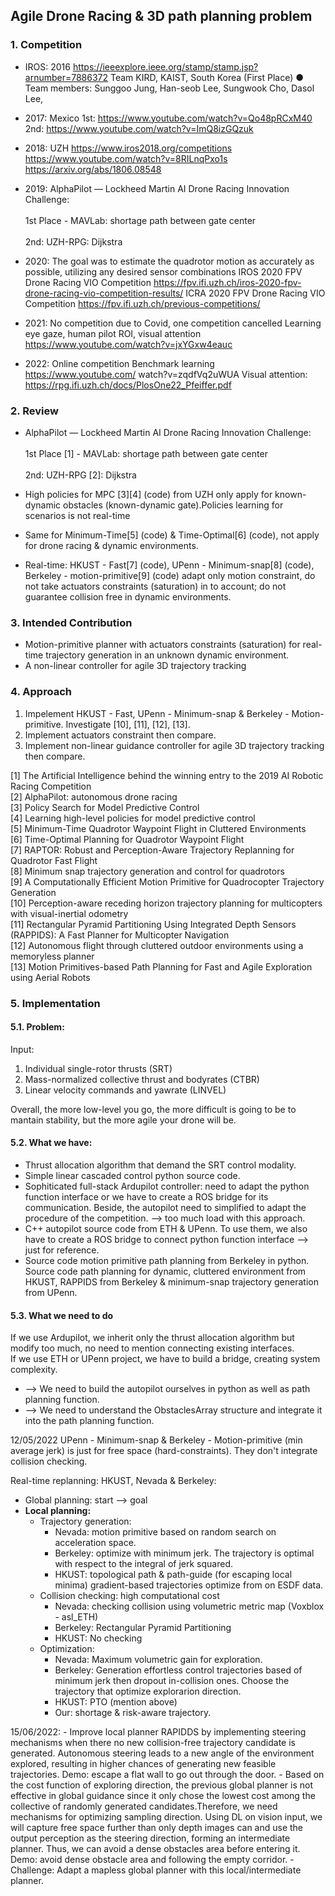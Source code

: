 ## Agile Drone Racing & 3D path planning problem
### 1. Competition
- IROS: 2016 https://ieeexplore.ieee.org/stamp/stamp.jsp?arnumber=7886372
Team KIRD, KAIST, South Korea 
(First Place)
● Team members: Sunggoo Jung, Han-seob Lee, Sungwook Cho, Dasol Lee,

- 2017: Mexico
1st: https://www.youtube.com/watch?v=Qo48pRCxM40
2nd: https://www.youtube.com/watch?v=ImQ8izGQzuk

- 2018: UZH
https://www.iros2018.org/competitions
https://www.youtube.com/watch?v=8RILnqPxo1s
https://arxiv.org/abs/1806.08548


- 2019:
AlphaPilot — Lockheed Martin AI Drone Racing Innovation Challenge:
</br></br>1st Place - MAVLab: shortage path between gate center
</br></br>2nd: UZH-RPG: Dijkstra

- 2020:
The goal was to estimate the quadrotor motion as accurately as possible, utilizing any desired sensor combinations
IROS 2020 FPV Drone Racing VIO Competition
https://fpv.ifi.uzh.ch/iros-2020-fpv-drone-racing-vio-competition-results/
ICRA 2020 FPV Drone Racing VIO Competition
https://fpv.ifi.uzh.ch/previous-competitions/


- 2021: No competition due to Covid, one competition cancelled
Learning eye gaze, human pilot ROI, visual attention 
https://www.youtube.com/watch?v=jxYGxw4eauc

- 2022: Online competition
Benchmark learning
https://www.youtube.com/ watch?v=zqdfVq2uWUA
Visual attention: https://rpg.ifi.uzh.ch/docs/PlosOne22_Pfeiffer.pdf

### 2. Review
- AlphaPilot — Lockheed Martin AI Drone Racing Innovation Challenge:
</br></br>1st Place [1] - MAVLab: shortage path between gate center
</br></br>2nd: UZH-RPG [2]: Dijkstra

- High policies for MPC [3][4] (code) from UZH only apply for known-dynamic obstacles (known-dynamic gate).Policies learning for scenarios is not real-time

- Same for Minimum-Time[5] (code) & Time-Optimal[6] (code), not apply for drone racing &  dynamic environments.

- Real-time: HKUST - Fast[7] (code), UPenn - Minimum-snap[8] (code), Berkeley - motion-primitive[9] (code)
adapt only motion constraint, do not take actuators constraints (saturation) in to account;
do not guarantee collision free in dynamic environments.

### 3. Intended Contribution
- Motion-primitive planner with actuators constraints (saturation) for real-time trajectory generation in an unknown dynamic environment.
- A non-linear controller for agile 3D trajectory tracking 

### 4. Approach
1. Impelement HKUST - Fast, UPenn - Minimum-snap & Berkeley - Motion-primitive. Investigate [10], [11], [12], [13].
2. Implement actuators constraint then compare.
3. Implement non-linear guidance controller for agile 3D trajectory tracking then compare.

[1] The Artificial Intelligence behind the winning entry to the 2019 AI Robotic Racing Competition
</br>[2] AlphaPilot: autonomous drone racing
</br>[3] Policy Search for Model Predictive Control
</br>[4] Learning high-level policies for model predictive control
</br>[5] Minimum-Time Quadrotor Waypoint Flight in Cluttered Environments
</br>[6] Time-Optimal Planning for Quadrotor Waypoint Flight
</br>[7] RAPTOR: Robust and Perception-Aware Trajectory Replanning for Quadrotor Fast Flight
</br>[8] Minimum snap trajectory generation and control for quadrotors
</br>[9] A Computationally Efficient Motion Primitive for Quadrocopter Trajectory Generation
</br>[10] Perception-aware receding horizon trajectory planning for multicopters with visual-inertial odometry
</br> [11] Rectangular Pyramid Partitioning Using Integrated Depth Sensors (RAPPIDS): A Fast Planner for Multicopter Navigation
</br> [12] Autonomous flight through cluttered outdoor environments using a memoryless planner
</br> [13] Motion Primitives-based Path Planning for Fast and Agile Exploration using Aerial Robots

### 5. Implementation
#### 5.1. Problem: 
Input:
1. Individual single-rotor thrusts (SRT)
2. Mass-normalized collective thrust and bodyrates (CTBR) 
3. Linear velocity commands and yawrate (LINVEL)

Overall, the more low-level you go, the more difficult is going to be to mantain stability, but the more agile your drone will be.

#### 5.2. What we have: 
- Thrust allocation algorithm that demand the SRT control modality.
- Simple linear cascaded control python source code.
- Sophiticated full-stack Ardupilot controller: need to adapt the python function interface or we have to create a ROS bridge for its communication. Beside, the autopilot need to simplified to adapt the procedure of the competition. --> too much load with this approach.
- C++ autopilot source code from ETH & UPenn. To use them, we also have to create a ROS bridge to connect python function interface --> just for reference.
- Source code motion primitive path planning from Berkeley in python. Source code path planning for dynamic, cluttered environment from HKUST, RAPPIDS from Berkeley & minimum-snap trajectory generation from UPenn.
#### 5.3. What we need to do
If we use Ardupilot, we inherit only the thrust allocation algorithm but modify too much, no need to mention connecting existing interfaces.
</br>If we use ETH or UPenn project, we have to build a bridge, creating system complexity.
- --> We need to build the autopilot ourselves in python as well as path planning function.
- --> We need to understand the ObstaclesArray structure and integrate it into the path planning function.

12/05/2022
UPenn - Minimum-snap & Berkeley - Motion-primitive (min average jerk) is just for free space (hard-constraints). They don't integrate collision checking.

Real-time replanning:
HKUST, Nevada & Berkeley:
- Global planning: start --> goal
- **Local planning:**
    - Trajectory generation: 
        - Nevada: motion primitive based on random search on acceleration space.
        - Berkeley: optimize with minimum jerk. The trajectory is optimal with respect to the integral of jerk squared.
        - HKUST: topological path & path-guide (for escaping local minima) gradient-based trajectories optimize from on ESDF data.
    - Collision checking: high computational cost 
        - Nevada: checking collision using volumetric metric map (Voxblox - asl_ETH)
        - Berkeley: Rectangular Pyramid Partitioning
        - HKUST: No checking
    - Optimization:
        - Nevada: Maximum volumetric gain for exploration.
        - Berkeley: Generation effortless control trajectories based of minimum jerk then dropout in-collision ones. Choose the trajectory that optimize explorarion direction. 
        - HKUST: PTO (mention above)
        - Our: shortage & risk-aware trajectory.

15/06/2022:
    - Improve local planner RAPIDDS by implementing steering mechanisms when there no new collision-free trajectory candidate is generated. Autonomous steering leads to a new angle of the environment explored, resulting in higher chances of generating new feasible trajectories.
    Demo: escape a flat wall to go out through the door.
    - Based on the cost function of exploring direction, the previous global planner is not effective in global guidance since it only chose the lowest cost among the collective of randomly generated candidates.Therefore, we need mechanisms for optimizing sampling direction.
    Using DL on vision input, we will capture free space further than only depth images can and use the output perception as the steering direction, forming an intermediate planner. Thus, we can avoid a dense obstacles area before entering it.
    Demo: avoid dense obstacle area and following the empty corridor.
    - Challenge: Adapt a mapless global planner with this local/intermediate planner.  


